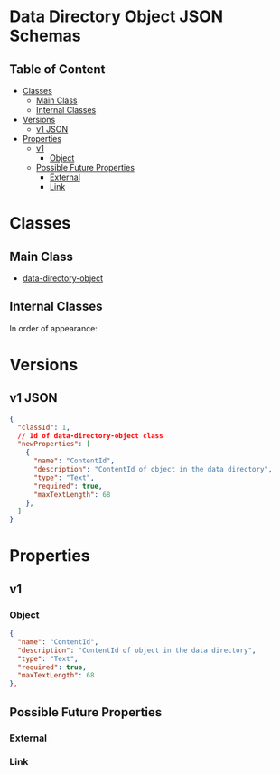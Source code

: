 Data Directory Object JSON Schemas
====================

Table of Content
----------------
<!-- TOC START min:1 max:3 link:true asterisk:false update:true -->
- [Classes](#classes)
  - [Main Class](#main-class)
  - [Internal Classes](#internal-classes)
- [Versions](#versions)
  - [v1 JSON](#v1-json)
- [Properties](#properties)
  - [v1](#v1)
    - [Object](#object)
  - [Possible Future Properties](#possible-future-properties)
    - [External](#external)
    - [Link](#link)
<!-- TOC END -->

# Classes

## Main Class
- [data-directory-object](/joystream-content-system/classes/general/data-directory-object.md)

## Internal Classes
In order of appearance:

# Versions

## v1 JSON

```json
{
  "classId": 1,
  // Id of data-directory-object class
  "newProperties": [
    {
      "name": "ContentId",
      "description": "ContentId of object in the data directory",
      "type": "Text",
      "required": true,
      "maxTextLength": 68
    },
  ]
}
```

# Properties

## v1

### Object
```json
{
  "name": "ContentId",
  "description": "ContentId of object in the data directory",
  "type": "Text",
  "required": true,
  "maxTextLength": 68
},
```

## Possible Future Properties

### External

### Link
